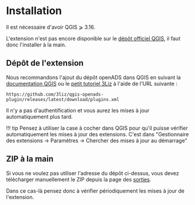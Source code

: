 # Installation

Il est nécessaire d'avoir QGIS ⩾ 3.16.

L'extension n'est pas encore disponible sur le [dépôt officiel QGIS](https://plugins.qgis.org/), il faut donc
l'installer à la main.

## Dépôt de l'extension

Nous recommandons l'ajout du dépôt openADS dans QGIS en suivant la
[documentation QGIS](https://docs.qgis.org/latest/fr/docs/user_manual/plugins/plugins.html#the-settings-tab) ou
le [petit tutoriel 3Liz](https://docs.3liz.org/tutorial/qgis-repository-fr/) à l'aide de l'URL suivante :

```
https://github.com/3liz/qgis-openads-plugin/releases/latest/download/plugins.xml
```

Il n'y a pas d'authentification et vous aurez les mises à jour automatiquement plus tard.

!!! tip
    Pensez à utiliser la case à cocher dans QGIS pour qu'il puisse vérifier automatiquement les mises à jour
    des extensions. C'est dans "Gestionnaire des extensions → Paramètres → Chercher des mises à jour au
    démarrage"

## ZIP à la main

Si vous ne voulez pas utiliser l'adresse du dépôt ci-dessus, vous devez télécharger manuellement le ZIP depuis
la page des [sorties](https://github.com/3liz/qgis-openads-plugin/releases).

Dans ce cas-là pensez donc à vérifier périodiquement les mises à jour de l'extension.
